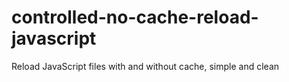 # controlled-no-cache-reload-javascript
Reload JavaScript files with and without cache, simple and clean
